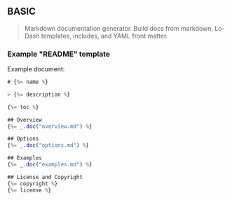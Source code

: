 ## BASIC

> Markdown documentation generator. Build docs from markdown, Lo-Dash templates, includes, and YAML front matter.

### Example "README" template

Example document:

```js
# {%= name %}

> {%= description %}

{%= toc %}

## Overview
{%= _.doc("overview.md") %}

## Options
{%= _.doc("options.md") %}

## Examples
{%= _.doc("examples.md") %}

## License and Copyright
{%= copyright %}
{%= license %}
```